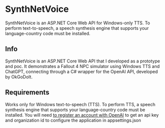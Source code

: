 # SynthNetVoice
SynthNetVoice is an ASP.NET Core Web API for Windows-only TTS. To perform text-to-speech, a speech synthesis engine that supports your language-country code must be installed.

## Info
SynthNetVoice is an ASP.NET Core Web API that I developed as a prototype and poc. It demonstrates a Fallout 4 NPC simulator using Windows TTS and ChatGPT, connecting through a C# wrapper for the OpenAI API, developed by OkGoDoIt.

## Requirements
Works only for Windows text-to-speech (TTS). To perform TTS, a speech synthesis engine that supports your language-country code must be installed.
You will need [to register an account with OpenAI](https://platform.openai.com/account) to get an api key and organization id to configure the application in appsettings.json
